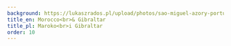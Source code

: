 ```yaml
---
background: https://lukaszrados.pl/upload/photos/sao-miguel-azory-portugalia-486.jpg
title_en: Morocco<br>& Gibraltar
title_pl: Maroko<br>i Gibraltar
order: 10
---
```

